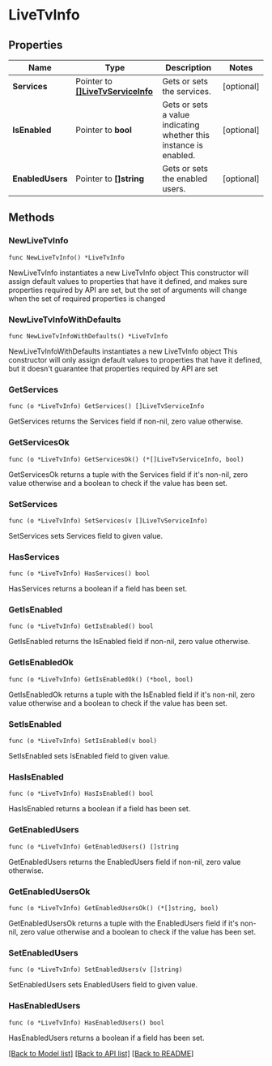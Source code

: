 # LiveTvInfo

## Properties

Name | Type | Description | Notes
------------ | ------------- | ------------- | -------------
**Services** | Pointer to [**[]LiveTvServiceInfo**](LiveTvServiceInfo.md) | Gets or sets the services. | [optional] 
**IsEnabled** | Pointer to **bool** | Gets or sets a value indicating whether this instance is enabled. | [optional] 
**EnabledUsers** | Pointer to **[]string** | Gets or sets the enabled users. | [optional] 

## Methods

### NewLiveTvInfo

`func NewLiveTvInfo() *LiveTvInfo`

NewLiveTvInfo instantiates a new LiveTvInfo object
This constructor will assign default values to properties that have it defined,
and makes sure properties required by API are set, but the set of arguments
will change when the set of required properties is changed

### NewLiveTvInfoWithDefaults

`func NewLiveTvInfoWithDefaults() *LiveTvInfo`

NewLiveTvInfoWithDefaults instantiates a new LiveTvInfo object
This constructor will only assign default values to properties that have it defined,
but it doesn't guarantee that properties required by API are set

### GetServices

`func (o *LiveTvInfo) GetServices() []LiveTvServiceInfo`

GetServices returns the Services field if non-nil, zero value otherwise.

### GetServicesOk

`func (o *LiveTvInfo) GetServicesOk() (*[]LiveTvServiceInfo, bool)`

GetServicesOk returns a tuple with the Services field if it's non-nil, zero value otherwise
and a boolean to check if the value has been set.

### SetServices

`func (o *LiveTvInfo) SetServices(v []LiveTvServiceInfo)`

SetServices sets Services field to given value.

### HasServices

`func (o *LiveTvInfo) HasServices() bool`

HasServices returns a boolean if a field has been set.

### GetIsEnabled

`func (o *LiveTvInfo) GetIsEnabled() bool`

GetIsEnabled returns the IsEnabled field if non-nil, zero value otherwise.

### GetIsEnabledOk

`func (o *LiveTvInfo) GetIsEnabledOk() (*bool, bool)`

GetIsEnabledOk returns a tuple with the IsEnabled field if it's non-nil, zero value otherwise
and a boolean to check if the value has been set.

### SetIsEnabled

`func (o *LiveTvInfo) SetIsEnabled(v bool)`

SetIsEnabled sets IsEnabled field to given value.

### HasIsEnabled

`func (o *LiveTvInfo) HasIsEnabled() bool`

HasIsEnabled returns a boolean if a field has been set.

### GetEnabledUsers

`func (o *LiveTvInfo) GetEnabledUsers() []string`

GetEnabledUsers returns the EnabledUsers field if non-nil, zero value otherwise.

### GetEnabledUsersOk

`func (o *LiveTvInfo) GetEnabledUsersOk() (*[]string, bool)`

GetEnabledUsersOk returns a tuple with the EnabledUsers field if it's non-nil, zero value otherwise
and a boolean to check if the value has been set.

### SetEnabledUsers

`func (o *LiveTvInfo) SetEnabledUsers(v []string)`

SetEnabledUsers sets EnabledUsers field to given value.

### HasEnabledUsers

`func (o *LiveTvInfo) HasEnabledUsers() bool`

HasEnabledUsers returns a boolean if a field has been set.


[[Back to Model list]](../README.md#documentation-for-models) [[Back to API list]](../README.md#documentation-for-api-endpoints) [[Back to README]](../README.md)


